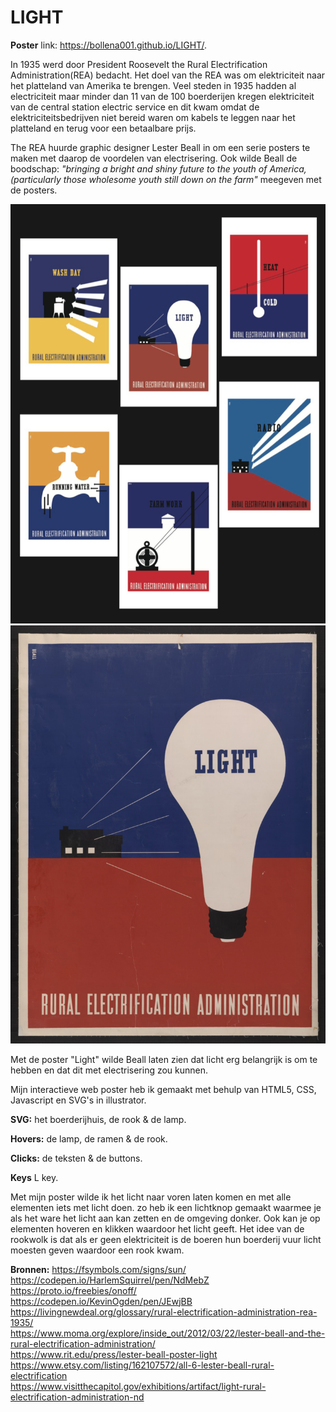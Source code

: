 # LIGHT
<b>Poster</b> link: https://bollena001.github.io/LIGHT/.

In 1935 werd door President Roosevelt the Rural Electrification Administration(REA) bedacht. Het doel van the REA was om elektriciteit naar het platteland van Amerika te brengen. Veel steden in 1935 hadden al electriciteit maar minder dan 11 van de 100 boerderijen kregen elektriciteit van de central station electric service en dit kwam omdat de elektriciteitsbedrijven niet bereid waren om kabels te leggen naar het platteland en terug voor een betaalbare prijs.

The REA huurde graphic designer Lester Beall in om een serie posters te maken met daarop de voordelen van electrisering. Ook wilde Beall de boodschap: <i>"bringing a bright and shiny future to the youth of America, (particularly those wholesome youth still down on the farm"</i> meegeven met de posters.

<img src="seriesposters.png" width="600">
<img src="Lightposter.png" width="600"> 

Met de poster "Light" wilde Beall laten zien dat licht erg belangrijk is om te hebben en dat dit met electrisering zou kunnen.

Mijn interactieve web poster heb ik gemaakt met behulp van HTML5, CSS, Javascript en SVG's in illustrator.

<b>SVG:</b> het boerderijhuis, de rook & de lamp.

<b>Hovers:</b> de lamp, de ramen & de rook.

<b>Clicks:</b> de teksten & de buttons.

<b>Keys</b> L key.

Met mijn poster wilde ik het licht naar voren laten komen en met alle elementen iets met licht doen.
zo heb ik een lichtknop gemaakt waarmee je als het ware het licht aan kan zetten en de omgeving donker. Ook kan je op elementen hoveren en klikken waardoor het licht geeft. Het idee van de rookwolk is dat als er geen elektriciteit is de boeren hun boerderij vuur licht moesten geven waardoor een rook kwam.

<b>Bronnen:</b>
https://fsymbols.com/signs/sun/
<br> https://codepen.io/HarlemSquirrel/pen/NdMebZ
<br> https://proto.io/freebies/onoff/
<br> https://codepen.io/KevinOgden/pen/JEwjBB
<br> https://livingnewdeal.org/glossary/rural-electrification-administration-rea-1935/
<br> https://www.moma.org/explore/inside_out/2012/03/22/lester-beall-and-the-rural-electrification-administration/
<br> https://www.rit.edu/press/lester-beall-poster-light
<br> https://www.etsy.com/listing/162107572/all-6-lester-beall-rural-electrification
<br> https://www.visitthecapitol.gov/exhibitions/artifact/light-rural-electrification-administration-nd

